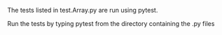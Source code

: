 The tests listed in test.Array.py are run using pytest.

Run the tests by typing pytest from the directory containing the .py files
